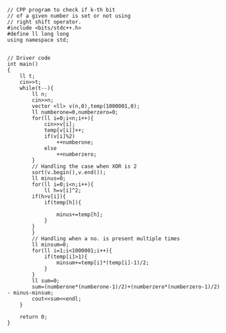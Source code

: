 ﻿```
// CPP program to check if k-th bit
// of a given number is set or not using
// right shift operator.
#include <bits/stdc++.h>
#define ll long long
using namespace std;

 
// Driver code
int main()
{
    ll t;
    cin>>t;
    while(t--){
    	ll n;
	    cin>>n;
	    vector <ll> v(n,0),temp(1000001,0);
	    ll numberone=0,numberzero=0;
	    for(ll i=0;i<n;i++){
	    	cin>>v[i];
	    	temp[v[i]]++;
	    	if(v[i]%2)
	    		++numberone;
	    	else
	    		++numberzero;
	    }
	    // Handling the case when XOR is 2
	    sort(v.begin(),v.end());
	    ll minus=0;
	    for(ll i=0;i<n;i++){
	    	ll h=v[i]^2;
		if(h>v[i]){
			if(temp[h]){
		   			
				minus+=temp[h];
			}
		}	
	    }
	    // Handling when a no. is present multiple times
	    ll minsum=0;
	    for(ll i=1;i<1000001;i++){
	    	if(temp[i]>1){
	    		minsum+=temp[i]*(temp[i]-1)/2;	
	    	}
	    }
	    ll sum=0;
	    sum=(numberone*(numberone-1)/2)+(numberzero*(numberzero-1)/2) - minus-minsum;
	    cout<<sum<<endl;
    }
    
    return 0;
}
```